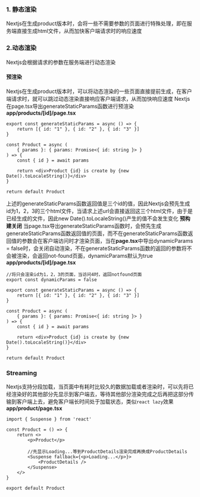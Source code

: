 ### 1. 静态渲染
Nextjs在生成product版本时，会将一些不需要参数的页面进行特殊处理，即在服务端直接生成html文件，从而加快客户端请求时的响应速度
### 2.动态渲染
Nextjs会根据请求的参数在服务端进行动态渲染
#### 预渲染
Nextjs在生成product版本时，可以将动态渲染的一些页面直接提前生成，在客户端请求时，就可以跳过动态渲染直接响应客户端请求，从而加快响应速度
Nextjs在page.tsx导出generateStaticParams函数进行预渲染
**app/products/[id]/page.tsx**
```tsx
export const generateStaticParams = async () => {
	return [{ id: "1" }, { id: "2" }, { id: "3" }]
}

const Product = async (
	{ params }: { params: Promise<{ id: string }> }
) => {
	const { id } = await params

	return <div>Product {id} is create by {new Date().toLocaleString()}</div>
}

return default Product
```
上述的generateStaticParams函数返回值是三个id的值，因此Nextjs会预先生成id为1，2，3的三个html文件，当请求上述url会直接返回这三个html文件，由于是已经生成的文件，因此new Date().toLocaleString()产生的值不会发生变化
**预构建关闭**
当page.tsx导出generateStaticParams函数时，会预先生成generateStaticParams函数返回值的页面，而不在generateStaticParams函数返回值的参数会在客户端访问时才渲染页面，当在**page.tsx**中导出dynamicParams = false时，会关闭自动渲染，不在generateStaticParams函数的返回的参数将不会被渲染，会返回not-found页面，dynamicParams默认为true
**app/products/[id]/page.tsx**
```tsx
//将只会渲染id为1，2，3的页面，当访问4时，返回notfound页面
export const dynamicParams = false

export const generateStaticParams = async () => {
	return [{ id: "1" }, { id: "2" }, { id: "3" }]
}

const Product = async (
	{ params }: { params: Promise<{ id: string }> }
) => {
	const { id } = await params

	return <div>Product {id} is create by {new Date().toLocaleString()}</div>
}

return default Product
```
### Streaming
Nextjs支持分段加载，当页面中有耗时比较久的数据加载或者渲染时，可以先将已经渲染好的其他部分先显示到客户端去，等待其他部分渲染完成之后再把这部分传输到客户端上去，避免客户端长时间处于加载状态，类似``react lazy``效果
**app/product/page.tsx**
```tsx
import { Suspense } from 'react'

const Product = () => {
	return <>
		<p>Product</p>

		//先显示Loading...等到ProductDetails渲染完成再换成ProductDetails
		<Suspense fallback={<p>Loading...</p>}>
			<ProductDetails />
		</Suspense>
	</>
}

export default Product
```